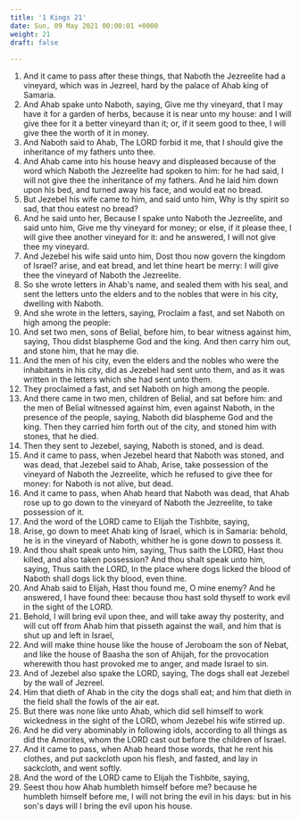 ```yaml
---
title: '1 Kings 21'
date: Sun, 09 May 2021 00:00:01 +0000
weight: 21
draft: false
  
---
```


1. And it came to pass after these things, that Naboth the Jezreelite had a vineyard, which was in Jezreel, hard by the palace of Ahab king of Samaria.
2. And Ahab spake unto Naboth, saying, Give me thy vineyard, that I may have it for a garden of herbs, because it is near unto my house: and I will give thee for it a better vineyard than it; or, if it seem good to thee, I will give thee the worth of it in money.
3. And Naboth said to Ahab, The LORD forbid it me, that I should give the inheritance of my fathers unto thee.
4. And Ahab came into his house heavy and displeased because of the word which Naboth the Jezreelite had spoken to him: for he had said, I will not give thee the inheritance of my fathers. And he laid him down upon his bed, and turned away his face, and would eat no bread.
5. But Jezebel his wife came to him, and said unto him, Why is thy spirit so sad, that thou eatest no bread?
6. And he said unto her, Because I spake unto Naboth the Jezreelite, and said unto him, Give me thy vineyard for money; or else, if it please thee, I will give thee another vineyard for it: and he answered, I will not give thee my vineyard.
7. And Jezebel his wife said unto him, Dost thou now govern the kingdom of Israel? arise, and eat bread, and let thine heart be merry: I will give thee the vineyard of Naboth the Jezreelite.
8. So she wrote letters in Ahab's name, and sealed them with his seal, and sent the letters unto the elders and to the nobles that were in his city, dwelling with Naboth.
9. And she wrote in the letters, saying, Proclaim a fast, and set Naboth on high among the people:
10. And set two men, sons of Belial, before him, to bear witness against him, saying, Thou didst blaspheme God and the king. And then carry him out, and stone him, that he may die.
11. And the men of his city, even the elders and the nobles who were the inhabitants in his city, did as Jezebel had sent unto them, and as it was written in the letters which she had sent unto them.
12. They proclaimed a fast, and set Naboth on high among the people.
13. And there came in two men, children of Belial, and sat before him: and the men of Belial witnessed against him, even against Naboth, in the presence of the people, saying, Naboth did blaspheme God and the king. Then they carried him forth out of the city, and stoned him with stones, that he died.
14. Then they sent to Jezebel, saying, Naboth is stoned, and is dead.
15. And it came to pass, when Jezebel heard that Naboth was stoned, and was dead, that Jezebel said to Ahab, Arise, take possession of the vineyard of Naboth the Jezreelite, which he refused to give thee for money: for Naboth is not alive, but dead.
16. And it came to pass, when Ahab heard that Naboth was dead, that Ahab rose up to go down to the vineyard of Naboth the Jezreelite, to take possession of it.
17. And the word of the LORD came to Elijah the Tishbite, saying,
18. Arise, go down to meet Ahab king of Israel, which is in Samaria: behold, he is in the vineyard of Naboth, whither he is gone down to possess it.
19. And thou shalt speak unto him, saying, Thus saith the LORD, Hast thou killed, and also taken possession? And thou shalt speak unto him, saying, Thus saith the LORD, In the place where dogs licked the blood of Naboth shall dogs lick thy blood, even thine.
20. And Ahab said to Elijah, Hast thou found me, O mine enemy? And he answered, I have found thee: because thou hast sold thyself to work evil in the sight of the LORD.
21. Behold, I will bring evil upon thee, and will take away thy posterity, and will cut off from Ahab him that pisseth against the wall, and him that is shut up and left in Israel,
22. And will make thine house like the house of Jeroboam the son of Nebat, and like the house of Baasha the son of Ahijah, for the provocation wherewith thou hast provoked me to anger, and made Israel to sin.
23. And of Jezebel also spake the LORD, saying, The dogs shall eat Jezebel by the wall of Jezreel.
24. Him that dieth of Ahab in the city the dogs shall eat; and him that dieth in the field shall the fowls of the air eat.
25. But there was none like unto Ahab, which did sell himself to work wickedness in the sight of the LORD, whom Jezebel his wife stirred up.
26. And he did very abominably in following idols, according to all things as did the Amorites, whom the LORD cast out before the children of Israel.
27. And it came to pass, when Ahab heard those words, that he rent his clothes, and put sackcloth upon his flesh, and fasted, and lay in sackcloth, and went softly.
28. And the word of the LORD came to Elijah the Tishbite, saying,
29. Seest thou how Ahab humbleth himself before me? because he humbleth himself before me, I will not bring the evil in his days: but in his son's days will I bring the evil upon his house.
